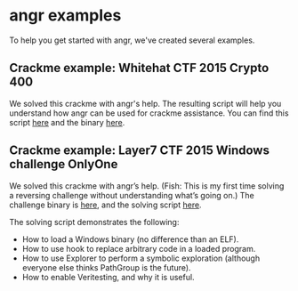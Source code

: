 # angr examples

To help you get started with angr, we've created several examples.

## Crackme example: Whitehat CTF 2015 Crypto 400

We solved this crackme with angr's help.
The resulting script will help you understand how angr can be used for crackme assistance.
You can find this script [here](./examples/whitehat_crypto400/whitehat_crypto400.py) and the binary [here](./examples/whitehat_crypto400/whitehat_crypto400).

## Crackme example: Layer7 CTF 2015 Windows challenge OnlyOne

We solved this crackme with angr’s help.
(Fish: This is my first time solving a reversing challenge without understanding what’s going on.)
The challenge binary is [here](./examples/layer7_onlyone/onlyone.exe), and the solving script [here](./examples/layer7_onlyone/solve.py).

The solving script demonstrates the following:
- How to load a Windows binary (no difference than an ELF).
- How to use hook to replace arbitrary code in a loaded program.
- How to use Explorer to perform a symbolic exploration (although everyone else thinks PathGroup is the future).
- How to enable Veritesting, and why it is useful.


